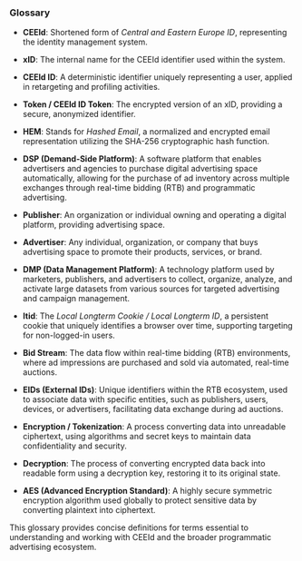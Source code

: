 ### **Glossary**

- **CEEId**: Shortened form of *Central and Eastern Europe ID*, representing the identity management system.

- **xID**: The internal name for the CEEId identifier used within the system.

- **CEEId ID**: A deterministic identifier uniquely representing a user, applied in retargeting and profiling activities.

- **Token / CEEId ID Token**: The encrypted version of an xID, providing a secure, anonymized identifier.

- **HEM**: Stands for *Hashed Email*, a normalized and encrypted email representation utilizing the SHA-256 cryptographic hash function.

- **DSP (Demand-Side Platform)**: A software platform that enables advertisers and agencies to purchase digital advertising space automatically, allowing for the purchase of ad inventory across multiple exchanges through real-time bidding (RTB) and programmatic advertising.

- **Publisher**: An organization or individual owning and operating a digital platform, providing advertising space.

- **Advertiser**: Any individual, organization, or company that buys advertising space to promote their products, services, or brand.

- **DMP (Data Management Platform)**: A technology platform used by marketers, publishers, and advertisers to collect, organize, analyze, and activate large datasets from various sources for targeted advertising and campaign management.

- **ltid**: The *Local Longterm Cookie / Local Longterm ID*, a persistent cookie that uniquely identifies a browser over time, supporting targeting for non-logged-in users.

- **Bid Stream**: The data flow within real-time bidding (RTB) environments, where ad impressions are purchased and sold via automated, real-time auctions.

- **EIDs (External IDs)**: Unique identifiers within the RTB ecosystem, used to associate data with specific entities, such as publishers, users, devices, or advertisers, facilitating data exchange during ad auctions.

- **Encryption / Tokenization**: A process converting data into unreadable ciphertext, using algorithms and secret keys to maintain data confidentiality and security.

- **Decryption**: The process of converting encrypted data back into readable form using a decryption key, restoring it to its original state.

- **AES (Advanced Encryption Standard)**: A highly secure symmetric encryption algorithm used globally to protect sensitive data by converting plaintext into ciphertext.

This glossary provides concise definitions for terms essential to understanding and working with CEEId and the broader programmatic advertising ecosystem.
